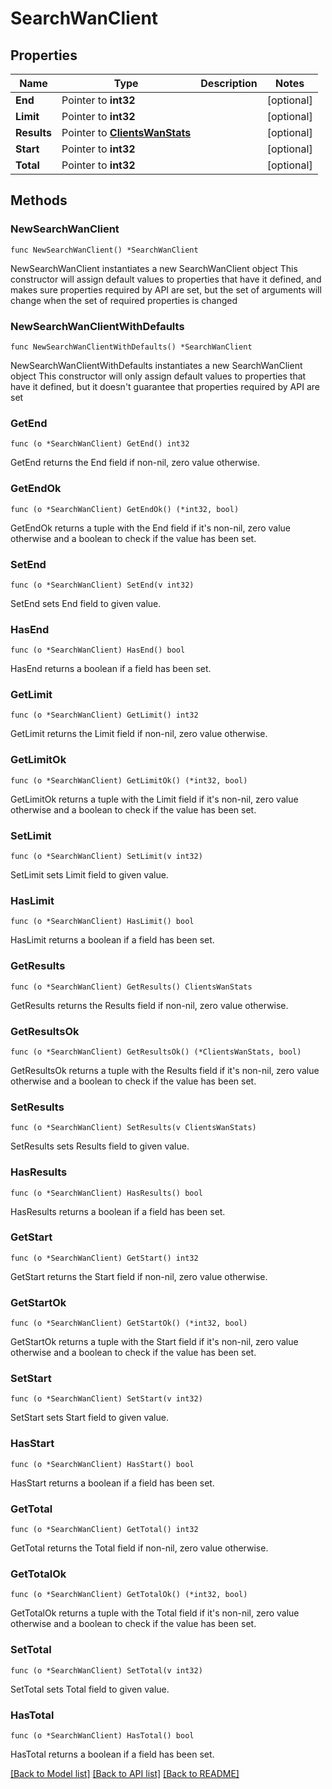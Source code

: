 # SearchWanClient

## Properties

Name | Type | Description | Notes
------------ | ------------- | ------------- | -------------
**End** | Pointer to **int32** |  | [optional] 
**Limit** | Pointer to **int32** |  | [optional] 
**Results** | Pointer to [**ClientsWanStats**](ClientsWanStats.md) |  | [optional] 
**Start** | Pointer to **int32** |  | [optional] 
**Total** | Pointer to **int32** |  | [optional] 

## Methods

### NewSearchWanClient

`func NewSearchWanClient() *SearchWanClient`

NewSearchWanClient instantiates a new SearchWanClient object
This constructor will assign default values to properties that have it defined,
and makes sure properties required by API are set, but the set of arguments
will change when the set of required properties is changed

### NewSearchWanClientWithDefaults

`func NewSearchWanClientWithDefaults() *SearchWanClient`

NewSearchWanClientWithDefaults instantiates a new SearchWanClient object
This constructor will only assign default values to properties that have it defined,
but it doesn't guarantee that properties required by API are set

### GetEnd

`func (o *SearchWanClient) GetEnd() int32`

GetEnd returns the End field if non-nil, zero value otherwise.

### GetEndOk

`func (o *SearchWanClient) GetEndOk() (*int32, bool)`

GetEndOk returns a tuple with the End field if it's non-nil, zero value otherwise
and a boolean to check if the value has been set.

### SetEnd

`func (o *SearchWanClient) SetEnd(v int32)`

SetEnd sets End field to given value.

### HasEnd

`func (o *SearchWanClient) HasEnd() bool`

HasEnd returns a boolean if a field has been set.

### GetLimit

`func (o *SearchWanClient) GetLimit() int32`

GetLimit returns the Limit field if non-nil, zero value otherwise.

### GetLimitOk

`func (o *SearchWanClient) GetLimitOk() (*int32, bool)`

GetLimitOk returns a tuple with the Limit field if it's non-nil, zero value otherwise
and a boolean to check if the value has been set.

### SetLimit

`func (o *SearchWanClient) SetLimit(v int32)`

SetLimit sets Limit field to given value.

### HasLimit

`func (o *SearchWanClient) HasLimit() bool`

HasLimit returns a boolean if a field has been set.

### GetResults

`func (o *SearchWanClient) GetResults() ClientsWanStats`

GetResults returns the Results field if non-nil, zero value otherwise.

### GetResultsOk

`func (o *SearchWanClient) GetResultsOk() (*ClientsWanStats, bool)`

GetResultsOk returns a tuple with the Results field if it's non-nil, zero value otherwise
and a boolean to check if the value has been set.

### SetResults

`func (o *SearchWanClient) SetResults(v ClientsWanStats)`

SetResults sets Results field to given value.

### HasResults

`func (o *SearchWanClient) HasResults() bool`

HasResults returns a boolean if a field has been set.

### GetStart

`func (o *SearchWanClient) GetStart() int32`

GetStart returns the Start field if non-nil, zero value otherwise.

### GetStartOk

`func (o *SearchWanClient) GetStartOk() (*int32, bool)`

GetStartOk returns a tuple with the Start field if it's non-nil, zero value otherwise
and a boolean to check if the value has been set.

### SetStart

`func (o *SearchWanClient) SetStart(v int32)`

SetStart sets Start field to given value.

### HasStart

`func (o *SearchWanClient) HasStart() bool`

HasStart returns a boolean if a field has been set.

### GetTotal

`func (o *SearchWanClient) GetTotal() int32`

GetTotal returns the Total field if non-nil, zero value otherwise.

### GetTotalOk

`func (o *SearchWanClient) GetTotalOk() (*int32, bool)`

GetTotalOk returns a tuple with the Total field if it's non-nil, zero value otherwise
and a boolean to check if the value has been set.

### SetTotal

`func (o *SearchWanClient) SetTotal(v int32)`

SetTotal sets Total field to given value.

### HasTotal

`func (o *SearchWanClient) HasTotal() bool`

HasTotal returns a boolean if a field has been set.


[[Back to Model list]](../README.md#documentation-for-models) [[Back to API list]](../README.md#documentation-for-api-endpoints) [[Back to README]](../README.md)


